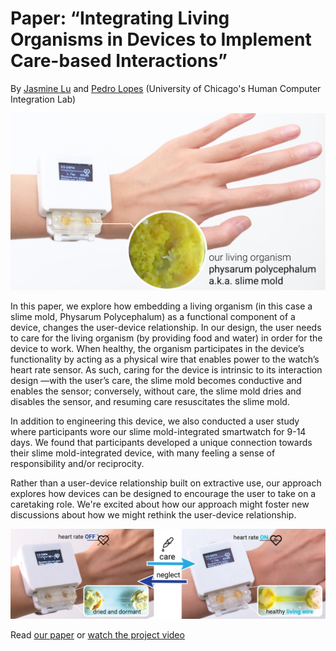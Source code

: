 # Paper: “Integrating Living Organisms in Devices to Implement Care-based Interactions”
By [Jasmine Lu](https://twitter.com/xjasminelu) and [Pedro Lopes](https://twitter.com/plopesresearch) (University of Chicago's Human Computer Integration Lab)

![Slime mold watch](images/1-watch-textlabel.jpg)

In this paper, we explore how embedding a living organism (in this case a slime mold, Physarum Polycephalum) as a functional component of a device, changes the user-device relationship. In our design, the user needs to care for the living organism (by providing food and water) in order for the device to work. When healthy, the organism participates in the device’s functionality by acting as a physical wire that enables power to the watch’s heart rate sensor. As such, caring for the device is intrinsic to its interaction design —with the user’s care, the slime mold becomes conductive and enables the sensor; conversely, without care, the slime mold dries and disables the sensor, and resuming care resuscitates the slime mold.

In addition to engineering this device, we also conducted a user study where participants wore our slime mold-integrated smartwatch for 9-14 days. We found that participants developed a unique connection towards their slime mold-integrated device, with many feeling a sense of responsibility and/or reciprocity.

Rather than a user-device relationship built on extractive use, our approach explores how devices can be designed to encourage the user to take on a caretaking role. We're excited about how our approach might foster new discussions about how we might rethink the user-device relationship. 

![How it works](images/6-interaction-graphic.jpg)

Read [our paper](http://lab.plopes.org/#integrating-living-organisms) or [watch the project video](https://youtu.be/Bex91KV56PQ)
